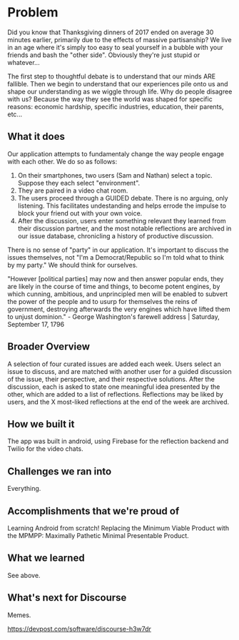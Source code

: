 # Problem
Did you know that Thanksgiving dinners of 2017 ended on average 30 minutes earlier, primarily due to the effects of massive partisanship?  We live in an age where it's simply too easy to seal yourself in a bubble with your friends and bash the "other side".  Obviously they're just stupid or whatever...

The first step to thoughtful debate is to understand that our minds ARE fallible.  Then we begin to understand that our experiences pile onto us and shape our understanding as we wiggle through life.  Why do people disagree with us?  Because the way they see the world was shaped for specific reasons: economic hardship, specific industries, education, their parents, etc...

## What it does
Our application attempts to fundamentaly change the way people engage with each other.  We do so as follows:

1. On their smartphones, two users (Sam and Nathan) select a topic.  Suppose they each select "environment".
2. They are paired in a video chat room.
3. The users proceed through a GUIDED debate.  There is no arguing, only listening.  This facilitates undestanding and helps errode the impulse to block your friend out with your own voice.
6. After the discussion, users enter something relevant they learned from their discussion partner, and the most notable reflections are archived in our issue database, chronicling a history of productive discussion.

There is no sense of "party" in our application.  It's important to discuss the issues themselves, not "I'm a Democrat/Republic so I'm told what to think by my party." We should think for ourselves.

"However [political parties] may now and then answer popular ends, they are likely in the course of time and things, to become potent engines, by which cunning, ambitious, and unprincipled men will be enabled to subvert the power of the people and to usurp for themselves the reins of government, destroying afterwards the very engines which have lifted them to unjust dominion." - George Washington's farewell address | Saturday, September 17, 1796


## Broader Overview
A selection of four curated issues are added each week. Users select an issue to discuss, and are matched with another user for a guided discussion of the issue, their perspective, and their respective solutions. After the discussion, each is asked to state one meaningful idea presented by the other, which are added to a list of reflections. Reflections may be liked by users, and the X most-liked reflections at the end of the week are archived.

## How we built it
The app was built in android, using Firebase for the reflection backend and Twilio for the video chats.
## Challenges we ran into
Everything.

## Accomplishments that we're proud of
Learning Android from scratch!
Replacing the Minimum Viable Product with the MPMPP: Maximally Pathetic Minimal Presentable Product.

## What we learned
See above.

## What's next for Discourse
Memes.

https://devpost.com/software/discourse-h3w7dr
